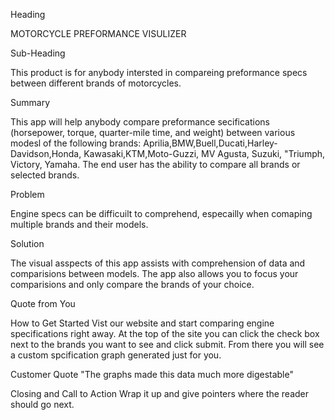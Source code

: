 Heading
<!-- Name the product in a way the reader (i.e. your target customers) will understand. -->

MOTORCYCLE PREFORMANCE VISULIZER 

Sub-Heading
<!-- Describe who the market for the product is and what benefit they get. One sentence only underneath the title. -->

This product is for anybody intersted in compareing preformance specs between different brands of motorcycles. 

Summary
<!-- Give a summary of the product and the benefit. Assume the reader will not read anything else so make this paragraph good. -->

This app will help anybody compare preformance secifications (horsepower, torque, quarter-mile time, and weight) between various modesl of the following brands: Aprilia,BMW,Buell,Ducati,Harley-Davidson,Honda, Kawasaki,KTM,Moto-Guzzi, MV Agusta, Suzuki, "Triumph, Victory, Yamaha. The end user has the ability to compare all brands or selected brands. 

Problem
<!-- Describe the problem your product solves. -->

Engine specs can be difficuilt to comprehend, especailly when comaping multiple brands and their models. 

Solution
<!-- Describe how your product elegantly solves the problem. -->

The visual asspects of this app assists with comprehension of data and comparisions between models. The app also allows you to focus your comparisions and only compare the brands of your choice. 


Quote from You
<!-- A quote from a spokesperson in your company. -->

How to Get Started
Vist our website and start comparing engine specifications right away. At the top of the site you can click the check box next to the brands you want to see and click submit. From there you will see a custom spcification graph generated just for you.

Customer Quote
"The graphs made this data much more digestable"

Closing and Call to Action
Wrap it up and give pointers where the reader should go next.              